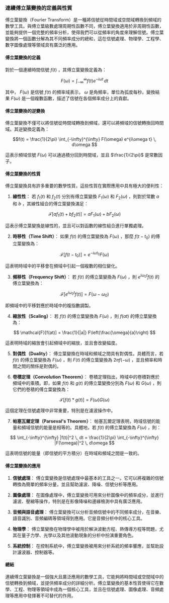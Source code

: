 ### **連續傅立葉變換的定義與性質**

傅立葉變換（Fourier Transform）是一種將信號從時間域或空間域轉換到頻域的數學工具。與傅立葉級數處理周期性函數不同，傅立葉變換適用於非周期性函數，並能夠提供一個完整的頻率分析，使得我們可以從頻率的角度來理解信號。傅立葉變換將一個函數分解為其不同頻率成分的總和，這在信號處理、物理學、工程學、數字圖像處理等領域具有廣泛的應用。

#### **傅立葉變換的定義**

對於一個連續時間信號  $f(t)$ ，其傅立葉變換定義為：


```math
F(\omega) = \int_{-\infty}^{\infty} f(t) e^{-i\omega t} \, dt

```

其中， $F(\omega)$  是信號  $f(t)$  的頻率域表示， $\omega$  是角頻率，單位為弧度每秒。變換結果  $F(\omega)$  是一個複數函數，描述了信號在各個頻率成分上的貢獻。

#### **傅立葉變換的逆變換**

傅立葉變換不僅可以將信號從時間域轉換到頻域，還可以將頻域的信號轉換回時間域。其逆變換定義為：


```math
f(t) = \frac{1}{2\pi} \int_{-\infty}^{\infty} F(\omega) e^{i\omega t} \, d\omega

```

這表示頻域信號  $F(\omega)$  可以通過積分回到時間域，並且  $\frac{1}{2\pi}$  是常數因子。

#### **傅立葉變換的性質**

傅立葉變換具有許多重要的數學性質，這些性質在實際應用中具有極大的便利性：

1. **線性性**：
   若  $f_1(t)$  和  $f_2(t)$  分別有傅立葉變換  $F_1(\omega)$  和  $F_2(\omega)$ ，則對於常數  $a$  和  $b$ ，其線性組合的傅立葉變換滿足：

```math
   \mathcal{F}[a f_1(t) + b f_2(t)] = a F_1(\omega) + b F_2(\omega)

```
   這表示傅立葉變換是線性的，並且可以對函數的線性組合進行單獨處理。

2. **時移性（Time Shift）**：
   如果  $f(t)$  的傅立葉變換為  $F(\omega)$ ，那麼  $f(t - t_0)$  的傅立葉變換為：

```math
   \mathcal{F}[f(t - t_0)] = e^{-i\omega t_0} F(\omega)

```
   這表明時域中的平移會在頻域中引起一個複數的相位變化。

3. **頻移性（Frequency Shift）**：
   若  $f(t)$  的傅立葉變換為  $F(\omega)$ ，則  $e^{i \omega_0 t} f(t)$  的傅立葉變換為：

```math
   \mathcal{F}[e^{i \omega_0 t} f(t)] = F(\omega - \omega_0)

```
   即頻域中的平移對應於時域中的複指數調製。

4. **縮放性（Scaling）**：
   若  $f(t)$  的傅立葉變換為  $F(\omega)$ ，則  $f(at)$  的傅立葉變換為：

```math
   \mathcal{F}[f(at)] = \frac{1}{|a|} F\left(\frac{\omega}{a}\right)

```
   這表明時域的縮放會引起頻域中的縮放，並且會改變幅度。

5. **對偶性（Duality）**：
   傅立葉變換在時域和頻域之間具有對偶性。具體而言，若  $f(t)$  的傅立葉變換為  $F(\omega)$ ，則  $F(t)$  的傅立葉變換為  $2\pi f(-\omega)$ ，並且頻率和時間之間的關係是對偶的。

6. **卷積定理（Convolution Theorem）**：
   卷積定理指出，時域中的卷積對應於頻域中的乘積。即，如果  $f(t)$  和  $g(t)$  的傅立葉變換分別為  $F(\omega)$  和  $G(\omega)$ ，則它們的卷積的傅立葉變換為：

```math
   \mathcal{F}[f(t) * g(t)] = F(\omega) G(\omega)

```
   這個定理在信號處理中非常重要，特別是在濾波操作中。

7. **帕塞瓦爾定理（Parseval's Theorem）**：
   帕塞瓦爾定理表明，時域信號的能量和頻域信號的能量是相等的。具體地，若  $f(t)$  的傅立葉變換為  $F(\omega)$ ，則：

```math
   \int_{-\infty}^{\infty} |f(t)|^2 \, dt = \frac{1}{2\pi} \int_{-\infty}^{\infty} |F(\omega)|^2 \, d\omega

```
   這表明信號的能量（即信號的平方積分）在時域和頻域之間是一致的。

#### **傅立葉變換的應用**

1. **信號處理**：
   傅立葉變換是信號處理中最基本的工具之一。它可以將複雜的信號轉換為簡單的頻率分量，並且幫助濾波、降噪、信號分析等應用。

2. **圖像處理**：
   在圖像處理中，傅立葉變換可用來分析圖像中的頻率成分，並進行濾波、壓縮等操作，特別是在影像降噪和邊緣檢測中具有廣泛應用。

3. **音頻與語音處理**：
   傅立葉變換可以分析音頻信號中的不同頻率成分，在音樂、語音識別、音頻編碼等領域得到應用。它是音頻分析中的核心工具。

4. **物理學**：
   傅立葉變換在物理學中被用於解決波動方程、熱傳導方程等問題，尤其在量子力學、光學以及其他波動現象的分析中扮演重要角色。

5. **系統控制**：
   在控制系統中，傅立葉變換被用來分析系統的頻率響應，並幫助設計濾波器、控制器等。

#### **總結**

連續傅立葉變換是一個強大且廣泛應用的數學工具，它能夠將時間域或空間域中的信號轉換到頻域，並提供頻率成分的詳細分析。傅立葉變換的基本性質使得它在數學、工程、物理等領域中成為一個核心工具，並且在信號處理、圖像處理、音頻處理等應用中發揮著不可替代的作用。